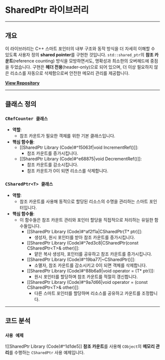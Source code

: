 # **SharedPtr 라이브러리**
---
## **개요**
이 라이브러리는 C++ 스마트 포인터의 내부 구조와 동작 방식을 더 자세히 이해할 수 있도록 사용자 정의 **shared pointer**를 구현한 것입니다. `std::shared_ptr`의 **참조 카운트**(reference counting) 방식을 모방하면서도, 명확성과 최소한의 오버헤드에 중점을 두었습니다. 구현은 **헤더 전용**(header-only)으로 되어 있으며, 더 이상 필요하지 않은 리소스를 자동으로 삭제함으로써 안전한 메모리 관리를 제공합니다. 

[**View Repository**](https://github.com/Woo95/SharedPtr)

---
## **클래스 정의**
### `CRefCounter 클래스` 
- **역할**: 
	- 참조 카운트가 필요한 객체를 위한 기본 클래스입니다.
- **핵심 함수들**:
	- [[SharedPtr Library (Code)#^15063f|void IncrementRef()]]:
		- 참조 카운트를 증가시킵니다.
	- [[SharedPtr Library (Code)#^e68875|void DecrementRef()]]:
		- 참조 카운트를 감소시킵니다.
		- 참조 카운트가 0이 되면 리소스를 삭제합니다.
### `CSharedPtr<T> 클래스`
- **역할**: 
	- 참조 카운트를 사용해 동적으로 할당된 리소스의 수명을 관리하는 스마트 포인터입니다.
- **핵심 함수들**:
	- 이 함수들은 참조 카운트 관리와 포인터 할당을 직접적으로 처리하는 유일한 함수들입니다.
		- [[SharedPtr Library (Code)#^af2f1a|CSharedPtr(T* ptr)]]:
			- 생성자, 원시 포인터를 받아 참조 카운트를 증가시킵니다.
		- [[SharedPtr Library (Code)#^7ed3c8|CSharedPtr(const CSharedPtr\<T\>& other)]]:
			- 얕은 복사 생성자, 포인터를 공유하고 참조 카운트를 증가시킵니다.
		- [[SharedPtr Library (Code)#^19ba77|~CSharedPtr()]]:
			- 소멸자, 참조 카운트를 감소시키고 0이 되면 객체를 삭제합니다.
		- [[SharedPtr Library (Code)#^88b6a9|void operator = (T* ptr)]]:
			- 원시 포인터를 할당하며 참조 카운트를 적절히 갱신합니다.
		- [[SharedPtr Library (Code)#^9a7d66|void operator = (const CSharedPtr\<T\>& other)]]:
			- 다른 스마트 포인터를 할당하며 리소스를 공유하고 카운트를 조정합니다.

---
## **코드 분석**
### `사용 예제`
![[SharedPtr Library (Code)#^1d1de5]]
**참조 카운트**를 사용해 `CObject`의 **메모리 관리**를 수행하는 `CSharedPtr` 사용 예제입니다.